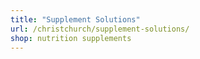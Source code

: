 ```yaml
---
title: "Supplement Solutions"
url: /christchurch/supplement-solutions/
shop: nutrition supplements
---
```

